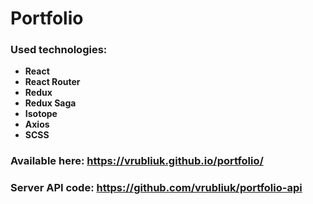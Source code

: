# Portfolio

### Used technologies:
- **React**
- **React Router**
- **Redux**
- **Redux Saga**
- **Isotope**
- **Axios**
- **SCSS**

### Available here: https://vrubliuk.github.io/portfolio/

### Server API code: https://github.com/vrubliuk/portfolio-api
